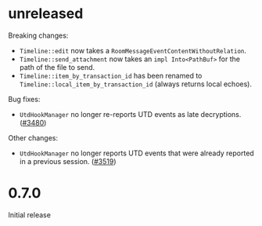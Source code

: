 # unreleased

Breaking changes:

- `Timeline::edit` now takes a `RoomMessageEventContentWithoutRelation`.
- `Timeline::send_attachment` now takes an `impl Into<PathBuf>` for the path of
  the file to send.
- `Timeline::item_by_transaction_id` has been renamed to `Timeline::local_item_by_transaction_id`
(always returns local echoes).

Bug fixes:

- `UtdHookManager` no longer re-reports UTD events as late decryptions.
  ([#3480](https://github.com/matrix-org/matrix-rust-sdk/pull/3480))

Other changes:

- `UtdHookManager` no longer reports UTD events that were already reported in a
  previous session.
  ([#3519](https://github.com/matrix-org/matrix-rust-sdk/pull/3519))


# 0.7.0

Initial release
